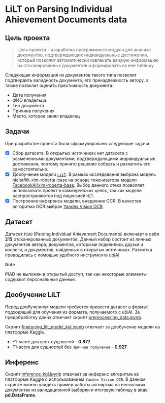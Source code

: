 # LiLT on Parsing Individual Ahievement Documents data

## Цель проекта
> Цель проекта - разработка программного модуля для анализа документов, подтверждающих индивидуальные достижения, который позволит автоматически извлекать важную информацию из отсканированных документов и формировать из нее таблицу.

Следующая информация из документов такого типа позволит подтвердить валидность документа, его принадлежность автору, а также позволит оценить престижность документа:
* Дата получения
* ФИО владельца
* Тип документа
* Причина получения
* Место, которое занял владелец

## Задачи
При разработке проекта были сформулированы следующие задачи:
- [x] Сбор датасета. В открытых источниках нет датасета с размеченными документами, подтверждающими индивидуальные достижения, поэтому принято решение собрать и разметить его самостоятельно. 
- [X] Дообучение модели [`LiLT`](https://huggingface.co/docs/transformers/model_doc/lilt). В рамках исследования выбрана модель [nielsr/lilt-xlm-roberta-base](https://huggingface.co/nielsr/lilt-xlm-roberta-base) на основе токенизатора модели [FacebookAI/xlm-roberta-base](https://huggingface.co/FacebookAI/xlm-roberta-base).
Выбор данного стека позволяет использовать проект в коммерческих целях, так как модели распространяются под лицензией `MIT`.
- [x] Построение инференса модели, внедрение OCR. В качестве алгоритма OCR выбран [Yandex Vision OCR](https://yandex.cloud/ru/services/vision).

## Датасет
Датасет `PIAD` (Parsing Individual Ahievement Documents) включает в себя **215** отсканированных документов. Данный набор состоит из личных документов автора, документов, которыми поделились друзья и коллеги, и документов, найденных в открытых источниках. 
Разметка проводилась с помощью удобного инструмента [ubiAI](https://ubiai.tools/)
> [!NOTE]
> PIAD не выложен в открытый доступ, так как некоторые элементы содержат персональные данные.

## Дообучение LiLT
Перед дообучением модели требуется привести датасет в формат, подходящий для обучения из формата, получаемого с ubiAI. За предобработку даннх отвечает скрипт [preprocessing_data.ipynb](https://github.com/koshkidadanet/lilt-finetuning-piad-ya-ocr/blob/main/preprocessing_data.ipynb).

Скрипт [finetuning_lilt_model_kgl.ipynb](https://github.com/koshkidadanet/lilt-finetuning-piad-ya-ocr/blob/main/finetuning_lilt_model_kgl.ipynb) отвечает за дообучение модели на платформе Kaggle.  
* F1-score для всех сущностей - **0.877**  
* F1-score для сущностей без `Причина получения` - **0.927**

## Инференс 
Скрипт [inference_kgl.ipynb](https://github.com/koshkidadanet/lilt-finetuning-piad-ya-ocr/blob/main/inference_kgl.ipynb) отвечает за инференс алгоритма на платформе Kaggle с использованием `Yandex Vision OCR`. В данном скрипте можно увидеть пример работы алгоиртма на нескольких документах из валидационной выборки и итоговую таблицу в виде **pd.DataFrame**. 
